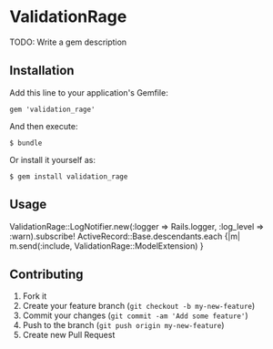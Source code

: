 # ValidationRage

TODO: Write a gem description

## Installation

Add this line to your application's Gemfile:

    gem 'validation_rage'

And then execute:

    $ bundle

Or install it yourself as:

    $ gem install validation_rage

## Usage

ValidationRage::LogNotifier.new(:logger => Rails.logger, :log_level => :warn).subscribe!
ActiveRecord::Base.descendants.each {|m| m.send(:include, ValidationRage::ModelExtension) }

## Contributing

1. Fork it
2. Create your feature branch (`git checkout -b my-new-feature`)
3. Commit your changes (`git commit -am 'Add some feature'`)
4. Push to the branch (`git push origin my-new-feature`)
5. Create new Pull Request
